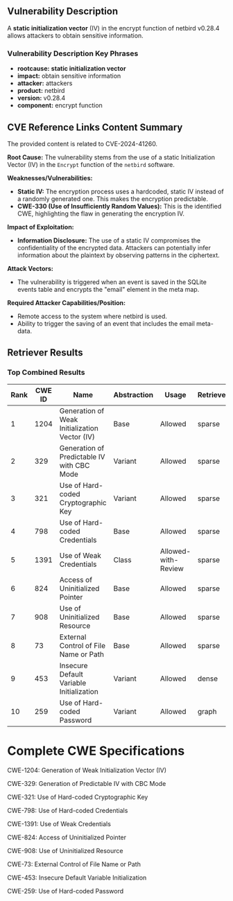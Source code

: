 ## Vulnerability Description
A **static initialization vector** (IV) in the encrypt function of netbird v0.28.4 allows attackers to obtain sensitive information.

### Vulnerability Description Key Phrases
- **rootcause:** **static initialization vector**
- **impact:** obtain sensitive information
- **attacker:** attackers
- **product:** netbird
- **version:** v0.28.4
- **component:** encrypt function

## CVE Reference Links Content Summary
The provided content is related to CVE-2024-41260.

**Root Cause:**
The vulnerability stems from the use of a static Initialization Vector (IV) in the `Encrypt` function of the `netbird` software.

**Weaknesses/Vulnerabilities:**
- **Static IV:** The encryption process uses a hardcoded, static IV instead of a randomly generated one. This makes the encryption predictable.
- **CWE-330 (Use of Insufficiently Random Values):** This is the identified CWE, highlighting the flaw in generating the encryption IV.

**Impact of Exploitation:**
- **Information Disclosure:** The use of a static IV compromises the confidentiality of the encrypted data. Attackers can potentially infer information about the plaintext by observing patterns in the ciphertext.

**Attack Vectors:**
- The vulnerability is triggered when an event is saved in the SQLite events table and encrypts the "email" element in the meta map.

**Required Attacker Capabilities/Position:**
- Remote access to the system where netbird is used.
- Ability to trigger the saving of an event that includes the email meta-data.

## Retriever Results

### Top Combined Results

| Rank | CWE ID | Name | Abstraction | Usage  | Retrievers | Individual Scores |
|------|--------|------|-------------|-------|------------|-------------------|
| 1 | 1204 | Generation of Weak Initialization Vector (IV) | Base | Allowed | sparse | 0.214 |
| 2 | 329 | Generation of Predictable IV with CBC Mode | Variant | Allowed | sparse | 0.157 |
| 3 | 321 | Use of Hard-coded Cryptographic Key | Variant | Allowed | sparse | 0.144 |
| 4 | 798 | Use of Hard-coded Credentials | Base | Allowed | sparse | 0.130 |
| 5 | 1391 | Use of Weak Credentials | Class | Allowed-with-Review | sparse | 0.121 |
| 6 | 824 | Access of Uninitialized Pointer | Base | Allowed | sparse | 0.116 |
| 7 | 908 | Use of Uninitialized Resource | Base | Allowed | sparse | 0.114 |
| 8 | 73 | External Control of File Name or Path | Base | Allowed | sparse | 0.111 |
| 9 | 453 | Insecure Default Variable Initialization | Variant | Allowed | dense | 0.483 |
| 10 | 259 | Use of Hard-coded Password | Variant | Allowed | graph | 0.002 |



# Complete CWE Specifications

CWE-1204: Generation of Weak Initialization Vector (IV)

CWE-329: Generation of Predictable IV with CBC Mode

CWE-321: Use of Hard-coded Cryptographic Key

CWE-798: Use of Hard-coded Credentials

CWE-1391: Use of Weak Credentials

CWE-824: Access of Uninitialized Pointer

CWE-908: Use of Uninitialized Resource

CWE-73: External Control of File Name or Path

CWE-453: Insecure Default Variable Initialization

CWE-259: Use of Hard-coded Password